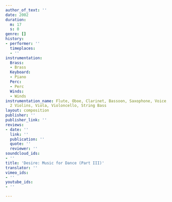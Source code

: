 ```yaml
---
author_of_text: ''
date: 2002
duration:
  m: 17
  s: 0
genre: []
history:
- performer: ''
  timeplaces:
  - ''
instrumentation:
  Brass:
  - Brass
  Keyboard:
  - Piano
  Perc:
  - Perc
  Winds:
  - Winds
instrumentation_name: Flute, Oboe, Clarinet, Bassoon, Saxophone, Voice, Piano, 6 Percussionists,
  2 Violins, Viola, Violoncello, String Bass
layout: composition
publisher: ''
publisher_link: ''
reviews:
- date: ''
  link: ''
  publication: ''
  quote: ''
  reviewer: ''
soundcloud_ids:
- ''
title: 'Desire: Music for Dance (Part III)'
translator: ''
vimeo_ids:
- ''
youtube_ids:
- ''

---
```

